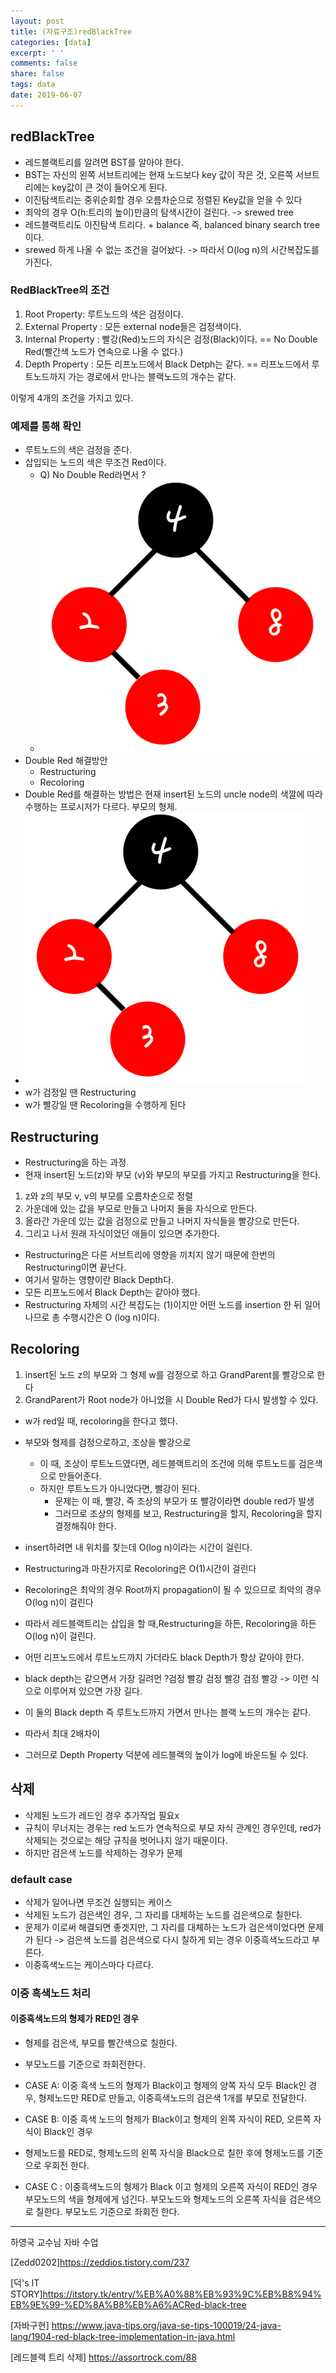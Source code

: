 ```yaml
---
layout: post
title: (자료구조)redBlackTree
categories: [data]
excerpt: ' '
comments: false
share: false
tags: data
date: 2019-06-07
---
```


## redBlackTree

- 레드블랙트리를 알려면 BST를 알아야 한다.
- BST는 자신의 왼쪽 서브트리에는 현재 노드보다 key 값이 작은 것, 오른쪽 서브트리에는 key값이 큰 것이 들어오게 된다.
- 이진탐색트리는 중위순회할 경우 오름차순으로 정렬된 Key값을 얻을 수 있다
- 최악의 경우 O(h:트리의 높이)만큼의 탐색시간이 걸린다. -> srewed tree
- 레드블랙트리도 이진탐색 트리다. + balance 즉, balanced binary search tree이다.
- srewed 하게 나올 수 없는 조건을 걸어놨다. -> 따라서 O(log n)의 시간복잡도를 가진다.

### RedBlackTree의 조건

1. Root Property: 루트노드의 색은 검정이다.
2. External Property : 모든 external node들은 검정색이다.
3. Internal Property : 빨강(Red)노드의 자식은 검정(Black)이다.
   == No Double Red(빨간색 노드가 연속으로 나올 수 없다.)
4. Depth Property : 모든 리프노드에서 Black Detph는 같다.
   == 리프노드에서 루트노드까지 가는 경로에서 만나는 블랙노드의 개수는 같다.

이렇게 4개의 조건을 가지고 있다.

### 예제를 통해 확인

- 루트노드의 색은 검정을 준다.
- 삽입되는 노드의 색은 무조건 Red이다.
  - Q) No Double Red라면서 ?
  - ![No Image](/assets/posts/20190610/3.png)
- Double Red 해결방안
  - Restructuring
  - Recoloring
- Double Red를 해결하는 방법은 현재 insert된 노드의 uncle node의 색깔에 따라 수행하는 프로시저가 다르다. 부모의 형제.
- ![No Image](/assets/posts/20190610/3.png)
- w가 검정일 땐 Restructuring
- w가 빨강일 땐 Recoloring을 수행하게 된다

## Restructuring

- Restructuring을 하는 과정
- 현재 insert된 노드(z)와 부모 (v)와 부모의 부모를 가지고 Restructuring을 한다.

1. z와 z의 부모 v, v의 부모를 오름차순으로 정렬
2. 가운데에 있는 값을 부모로 만들고 나머지 둘을 자식으로 만든다.
3. 올라간 가운데 있는 값을 검정으로 만들고 나머지 자식들을 빨강으로 만든다.
4. 그리고 나서 원래 자식이었던 애들이 있으면 추가한다.

- Restructuring은 다른 서브트리에 영향을 끼치지 않기 때문에 한번의 Restructuring이면 끝난다.
- 여기서 말하는 영향이란 Black Depth다.
- 모든 리프노드에서 Black Depth는 같아야 했다.
- Restructuring 자체의 시간 복잡도는 (1)이지만 어떤 노드를 insertion 한 뒤 일어나므로 총 수행시간은 O (log n)이다.

## Recoloring

1. insert된 노드 z의 부모와 그 형제 w를 검정으로 하고 GrandParent를 빨강으로 한다
2. GrandParent가 Root node가 아니었을 시 Double Red가 다시 발생할 수 있다.

- w가 red일 때, recoloring을 한다고 했다.
- 부모와 형제를 검정으로하고, 조상을 빨강으로

  - 이 때, 조상이 루트노드였다면, 레드블랙트리의 조건에 의해 루트노드를 검은색으로 만들어준다.
  - 하지만 루트노드가 아니었다면, 빨강이 된다.
    - 문제는 이 때, 빨강, 즉 조상의 부모가 또 빨강이라면 double red가 발생
    - 그러므로 조상의 형제를 보고, Restructuring을 할지, Recoloring을 할지 결정해줘야 한다.

- insert하려면 내 위치를 찾는데 O(log n)이라는 시간이 걸린다.
- Restructuring과 마찬가지로 Recoloring은 O(1)시간이 걸린다
- Recoloring은 최악의 경우 Root까지 propagation이 될 수 있으므로 최악의 경우 O(log n)이 걸린다

- 따라서 레드블랙트리는 삽입을 할 때,Restructuring을 하든, Recoloring을 하든 O(log n)이 걸린다.

- 어떤 리프노드에서 루트노드까지 가더라도 black Depth가 항상 같아야 한다.
- black depth는 같으면서 가장 길려먼 ?검정 빨강 검정 빨강 검정 빨강 -> 이런 식으로 이루어져 있으면 가장 길다.
- 이 둘의 Black depth 즉 루트노드까지 가면서 만나는 블랙 노드의 개수는 같다.
- 따라서 최대 2배차이
- 그러므로 Depth Property 덕분에 레드블랙의 높이가 log에 바운드될 수 있다.

## 삭제

- 삭제된 노드가 레드인 경우 추가작업 필요x
- 규칙이 무너지는 경우는 red 노드가 연속적으로 부모 자식 관계인 경우인데, red가 삭제되는 것으로는 해당 규칙을 벗어나지 않기 때문이다.
- 하지만 검은색 노드를 삭제하는 경우가 문제

### default case

- 삭제가 일어나면 무조건 실행되는 케이스
- 삭제된 노드가 검은색인 경우, 그 자리를 대체하는 노드를 검은색으로 칠한다.
- 문제가 이로써 해결되면 좋겟지만, 그 자리를 대체하는 노드가 검은색이었다면 문제가 된다 -> 검은색 노드를 검은색으로 다시 칠하게 되는 경우 이중흑색노드라고 부른다.
- 이중흑색노드는 케이스마다 다르다.

### 이중 흑색노드 처리

#### 이중흑색노드의 형제가 RED인 경우

- 형제를 검은색, 부모를 빨간색으로 칠한다.
- 부모노드를 기준으로 좌회전한다.

- CASE A: 이중 흑색 노드의 형제가 Black이고 형제의 양쪽 자식 모두 Black인 경우, 형제노드만 RED로 만들고, 이중흑색노드의 검은색 1개를 부모로 전달한다.

- CASE B: 이중 흑색 노드의 형제가 Black이고 형제의 왼쪽 자식이 RED, 오른쪽 자식이 Black인 경우
- 형제노드를 RED로, 형제노드의 왼쪽 자식을 Black으로 칠한 후에 형제노드를 기준으로 우회전 한다.

- CASE C : 이중흑색노드의 형제가 Black 이고 형제의 오른쪽 자식이 RED인 경우
  부모노드의 색을 형제에게 넘긴다. 부모노드와 형제노드의 오른쪽 자식을 검은색으로 칠한다. 부모노드 기준으로 좌회전 한다.

---

하영국 교수님 자바 수업

[Zedd0202]<https://zeddios.tistory.com/237>

[덕's IT STORY]<https://itstory.tk/entry/%EB%A0%88%EB%93%9C%EB%B8%94%EB%9E%99-%ED%8A%B8%EB%A6%ACRed-black-tree>

[자바구현]
<https://www.java-tips.org/java-se-tips-100019/24-java-lang/1904-red-black-tree-implementation-in-java.html>

[레드블랙 트리 삭제]
<https://assortrock.com/88>
